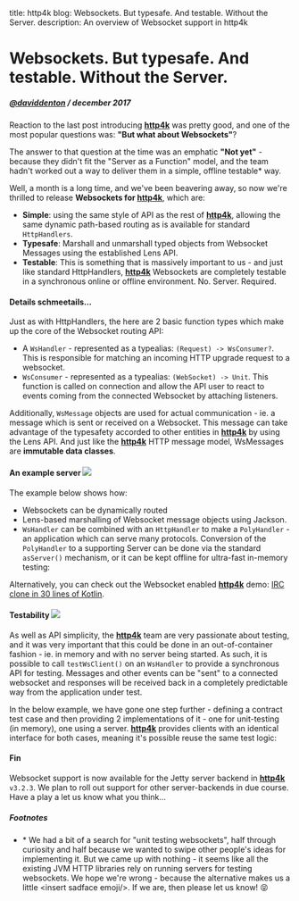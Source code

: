 title: http4k blog: Websockets. But typesafe. And testable. Without the Server.
description: An overview of Websocket support in http4k

# Websockets. But typesafe. And testable. Without the Server.

##### [@daviddenton](http://github.com/daviddenton) / december 2017

Reaction to the last post introducing [**http4k**](https://github.com/http4k/http4k) was pretty good, and one of the most popular questions was: **"But what about Websockets"**?

The answer to that question at the time was an emphatic **"Not yet"** - because they didn't fit the "Server as a Function" model, and the team hadn't worked out a way to deliver them in a simple, offline testable&ast; way.

Well, a month is a long time, and we've been beavering away, so now we're thrilled to release **Websockets for [**http4k**](https://github.com/http4k/http4k)**, which are:

- **Simple**: using the same style of API as the rest of [**http4k**](https://github.com/http4k/http4k), allowing the same dynamic path-based routing as is available for standard `HttpHandlers`.
- **Typesafe**: Marshall and unmarshall typed objects from Websocket Messages using the established Lens API.
- **Testable**: This is something that is massively important to us - and just like standard HttpHandlers, [**http4k**](https://github.com/http4k/http4k) Websockets are completely testable in a synchronous online or offline environment. No. Server. Required.

#### Details schmeetails...

Just as with HttpHandlers, the here are 2 basic function types which make up the core of the Websocket routing API:

- A `WsHandler` - represented as a typealias: `(Request) -> WsConsumer?`. This is responsible for matching an incoming HTTP upgrade request to a websocket.
- `WsConsumer` - represented as a typealias: `(WebSocket) -> Unit`. This function is called on connection and allow the API user to react to events coming from the connected Websocket by attaching listeners.

Additionally, `WsMessage` objects are used for actual communication - ie. a message which is sent or received on a Websocket. This message can take advantage of the typesafety accorded to other entities in [**http4k**](https://github.com/http4k/http4k) by using the Lens API. And just like the [**http4k**](https://github.com/http4k/http4k) HTTP message model, WsMessages are **immutable data classes**.

#### An example server [<img class="octocat" src="/img/octocat-32.png"/>](https://github.com/http4k/http4k/blob/master/src/docs/blog/typesafe_websockets/example.kt)
The example below shows how:
 
- Websockets can be dynamically routed
- Lens-based marshalling of Websocket message objects using Jackson. 
- `WsHandler` can be combined with an `HttpHandler` to make a `PolyHandler` - an application which can serve many protocols. Conversion of the `PolyHandler` to a supporting Server can be done via the standard `asServer()` mechanism, or it can be kept offline for ultra-fast in-memory testing:

<script src="https://gist-it.appspot.com/https://github.com/http4k/http4k/blob/master/src/docs/blog/typesafe_websockets/example.kt"></script>

Alternatively, you can check out the Websocket enabled [**http4k**](https://github.com/http4k/http4k) demo: [IRC clone in 30 lines of Kotlin](https://github.com/daviddenton/http4k-demo-irc).

#### Testability [<img class="octocat" src="/img/octocat-32.png"/>](https://github.com/http4k/http4k/blob/master/src/docs/blog/typesafe_websockets/example_testing.kt)
As well as API simplicity, the [**http4k**](https://github.com/http4k/http4k) team are very passionate about testing, and it was very important that this could be done in an out-of-container fashion - ie. in memory and with no server being started. As such, it is possible to call `testWsClient()` on an `WsHandler` to provide a synchronous API for testing. Messages and other events can be "sent" to a connected websocket and responses will be received back in a completely predictable way from the application under test.

In the below example, we have gone one step further - defining a contract test case and then providing 2 implementations of it - one for unit-testing (in memory), one using a server. [**http4k**](https://github.com/http4k/http4k) provides clients with an identical interface for both cases, meaning it's possible reuse the same test logic:

<script src="https://gist-it.appspot.com/https://github.com/http4k/http4k/blob/master/src/docs/blog/typesafe_websockets/example_testing.kt"></script>

#### Fin

Websocket support is now available for the Jetty server backend in [**http4k**](https://github.com/http4k/http4k) `v3.2.3`. We plan to roll out support for other server-backends in due course. Have a play a let us know what you think... 

##### Footnotes
* &ast; We had a bit of a search for "unit testing websockets", half through curiosity and half because we wanted to swipe other people's ideas for implementing it. But we came up with nothing - it seems like all the existing JVM HTTP libraries rely on running servers for testing websockets. We hope we're wrong - because the alternative makes us a little &lt;insert sadface emoji/&gt;. If we are, then please let us know! 😝

